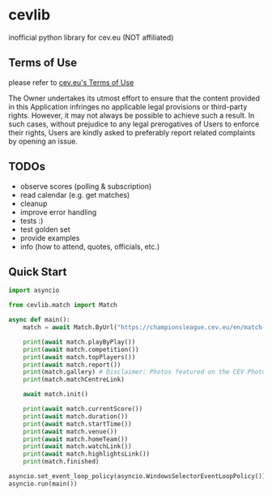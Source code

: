# cevlib
inofficial python library for cev.eu (NOT affiliated)

## Terms of Use
please refer to [cev.eu's Terms of Use](https://www.cev.eu/terms-of-use/)

The Owner undertakes its utmost effort to ensure that the content provided in this Application infringes no applicable legal provisions or third-party rights. However, it may not always be possible to achieve such a result.
In such cases, without prejudice to any legal prerogatives of Users to enforce their rights, Users are kindly asked to preferably report related complaints by opening an issue.

## TODOs
- observe scores (polling & subscription)
- read calendar (e.g. get matches)
- cleanup
- improve error handling
- tests :)
- test golden set
- provide examples
- info (how to attend, quotes, officials, etc.)

## Quick Start

```python
import asyncio

from cevlib.match import Match

async def main():
    match = await Match.ByUrl("https://championsleague.cev.eu/en/match-centres/cev-champions-league-volley-2022/men/clm-61-cucine-lube-civitanova-v-ok-merkur-maribor/")

    print(await match.playByPlay())
    print(await match.competition())
    print(await match.topPlayers())
    print(await match.report())
    print(match.gallery) # Disclaimer: Photos featured on the CEV Photo Galleries are downloadable copyright free for media purposes only and only if CEV is credited as the source material. They are protected by copyright for all other commercial purposes. Those wishing to use CEV Photo Gallery photos for other commercial purposes should contact press@cev.eu
    print(match.matchCentreLink)

    await match.init()

    print(await match.currentScore())
    print(await match.duration())
    print(await match.startTime())
    print(await match.venue())
    print(await match.homeTeam())
    print(await match.watchLink())
    print(await match.highlightsLink())
    print(match.finished)

asyncio.set_event_loop_policy(asyncio.WindowsSelectorEventLoopPolicy())
asyncio.run(main())
```
